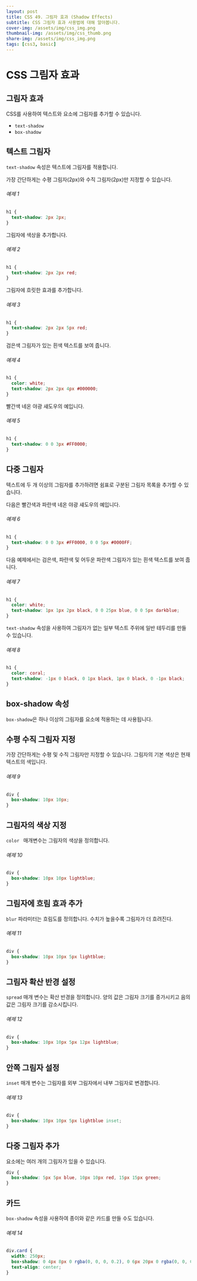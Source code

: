 ```yaml
---
layout: post
title: CSS 49. 그림자 효과 (Shadow Effects)
subtitle: CSS 그림자 효과 사용법에 대해 알아봅니다.
cover-img: /assets/img/css_img.png
thumbnail-img: /assets/img/css_thumb.png
share-img: /assets/img/css_img.png
tags: [css3, basic]
---
```


# CSS 그림자 효과

## 그림자 효과

CSS를 사용하여 텍스트와 요소에 그림자를 추가할 수 있습니다.

+ ```text-shadow```
+ ```box-shadow```

## 텍스트 그림자

```text-shadow``` 속성은 텍스트에 그림자를 적용합니다.

가장 간단하게는 수평 그림자(2px)와 수직 그림자(2px)만 지정할 수 있습니다.

###### 예제 1

```css
h1 {
  text-shadow: 2px 2px;
}
```

그림자에 색상을 추가합니다.

###### 예제 2

```css
h1 {
  text-shadow: 2px 2px red;
}
```

그림자에 흐릿한 효과를 추가합니다.

###### 예제 3

```css
h1 {
  text-shadow: 2px 2px 5px red;
}
```

검은색 그림자가 있는 흰색 텍스트를 보여 줍니다.

###### 예제 4

```css
h1 {
  color: white;
  text-shadow: 2px 2px 4px #000000;
}
```

빨간색 네온 야광 섀도우의 예입니다.

###### 예제 5

```css
h1 {
  text-shadow: 0 0 3px #FF0000;
}
```

## 다중 그림자

텍스트에 두 개 이상의 그림자를 추가하려면 쉼표로 구분된 그림자 목록을 추가할 수 있습니다.

다음은 빨간색과 파란색 네온 야광 섀도우의 예입니다.

###### 예제 6

```css
h1 {
  text-shadow: 0 0 3px #FF0000, 0 0 5px #0000FF;
}
```

다음 예제에서는 검은색, 파란색 및 어두운 파란색 그림자가 있는 흰색 텍스트를 보여 줍니다.

###### 예제 7

```css
h1 {
  color: white;
  text-shadow: 1px 1px 2px black, 0 0 25px blue, 0 0 5px darkblue;
}
```

```text-shadow``` 속성을 사용하여 그림자가 없는 일부 텍스트 주위에 일반 테두리를 만들 수 있습니다.

###### 예제 8

```css
h1 {
  color: coral;
  text-shadow: -1px 0 black, 0 1px black, 1px 0 black, 0 -1px black;
}
```

## box-shadow 속성

```box-shadow```은 하나 이상의 그림자를 요소에 적용하는 데 사용됩니다.

## 수평 수직 그림자 지정

가장 간단하게는 수평 및 수직 그림자만 지정할 수 있습니다. 그림자의 기본 색상은 현재 텍스트의 색입니다.

###### 예제 9

```css
div {
  box-shadow: 10px 10px;
}
```

## 그림자의 색상 지정

```color ``` 매개변수는 그림자의 색상을 정의합니다.

###### 예제 10

```css
div {
  box-shadow: 10px 10px lightblue;
}
```

## 그림자에 흐림 효과 추가

```blur``` 파라미터는 흐림도를 정의합니다. 수치가 높을수록 그림자가 더 흐려진다.

###### 예제 11

```css
div {
  box-shadow: 10px 10px 5px lightblue;
}
```

## 그림자 확산 반경 설정

```spread``` 매개 변수는 확산 반경을 정의합니다. 양의 값은 그림자 크기를 증가시키고 음의 값은 그림자 크기를 감소시킵니다.

###### 예제 12

```css
div {
  box-shadow: 10px 10px 5px 12px lightblue;
}
```

## 안쪽 그림자 설정

```inset``` 매개 변수는 그림자를 외부 그림자에서 내부 그림자로 변경합니다.

###### 예제 13

```css
div {
  box-shadow: 10px 10px 5px lightblue inset;
}
```

## 다중 그림자 추가

요소에는 여러 개의 그림자가 있을 수 있습니다.

```css
div {
  box-shadow: 5px 5px blue, 10px 10px red, 15px 15px green;
}
```

## 카드

```box-shadow``` 속성을 사용하여 종이와 같은 카드를 만들 수도 있습니다.

###### 예제 14

```css
div.card {
  width: 250px;
  box-shadow: 0 4px 8px 0 rgba(0, 0, 0, 0.2), 0 6px 20px 0 rgba(0, 0, 0, 0.19);
  text-align: center;
}
```
